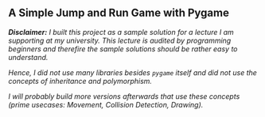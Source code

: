 ## A Simple Jump and Run Game with Pygame

***Disclaimer:** I built this project as a sample solution
for a lecture I am supporting at my university. This lecture 
is audited by programming beginners and therefire the sample 
solutions should be rather easy to understand.*

*Hence, I did not use many libraries besides `pygame` itself 
and did not use the concepts of inheritance and polymorphism.*

*I will probably build more versions afterwards that use
these concepts (prime usecases: Movement, Collision 
Detection, Drawing).*
